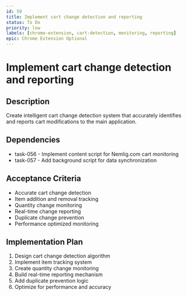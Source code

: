 ```yaml
---
id: 59
title: Implement cart change detection and reporting
status: To Do
priority: low
labels: [chrome-extension, cart-detection, monitoring, reporting]
epic: Chrome Extension Optional
---
```


# Implement cart change detection and reporting

## Description
Create intelligent cart change detection system that accurately identifies and reports cart modifications to the main application.

## Dependencies
- task-056 - Implement content script for Nemlig.com cart monitoring
- task-057 - Add background script for data synchronization

## Acceptance Criteria
- Accurate cart change detection
- Item addition and removal tracking
- Quantity change monitoring
- Real-time change reporting
- Duplicate change prevention
- Performance optimized monitoring

## Implementation Plan
1. Design cart change detection algorithm
2. Implement item tracking system
3. Create quantity change monitoring
4. Build real-time reporting mechanism
5. Add duplicate prevention logic
6. Optimize for performance and accuracy